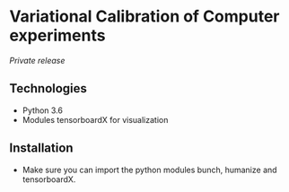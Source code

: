 # Variational Calibration of Computer experiments
_Private release_

## Technologies
- Python 3.6
- Modules tensorboardX for visualization




## Installation
- Make sure you can import the python modules bunch, humanize and tensorboardX.

